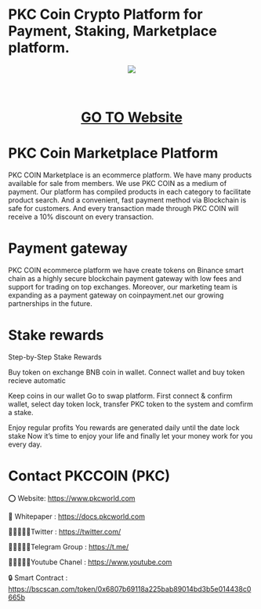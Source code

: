 # PKC Coin Crypto Platform for Payment, Staking, Marketplace platform.

<div align="center"><img src="https://pkcworld.com/index/wp-content/uploads/2018/10/500x500.jpg)" /><br />
</div>
<div align="center">
  <h1><br />
    <a href="https://www.pkcworld.com/" target="_blank">GO TO Website<br />
    </a></h1>
</div>


# PKC Coin Marketplace Platform

PKC COIN Marketplace is an ecommerce platform. We have many products available for sale from members. We use PKC COIN as a medium of payment. Our platform has compiled products in each category to facilitate product search. And a convenient, fast payment method via Blockchain is safe for customers. And every transaction made through PKC COIN will receive a 10% discount on every transaction.

# Payment gateway
PKC COIN ecommerce platform we have create tokens on Binance smart chain as a highly secure blockchain payment gateway with low fees and support for trading on top exchanges. Moreover, our marketing team is expanding as a payment gateway on coinpayment.net our growing partnerships in the future.

# Stake rewards
Step-by-Step Stake Rewards

Buy token on exchange BNB coin in wallet. Connect wallet and buy token recieve automatic

Keep coins in our wallet Go to swap platform. First connect & confirm wallet, select day token lock, transfer PKC token to the system and comfirm a stake.

Enjoy regular profits You rewards are generated daily until the date lock stake Now it’s time to enjoy your life and finally let your money work for you every day.

# Contact PKCCOIN (PKC)

⭕ Website: https://www.pkcworld.com

📄 Whitepaper : https://docs.pkcworld.com

👨🏿‍🤝‍👨🏿Twitter : https://twitter.com/

👨🏿‍🤝‍👨🏿Telegram Group : https://t.me/

👨🏿‍🤝‍👨🏿Youtube Chanel : https://www.youtube.com

🔒 Smart Contract : https://bscscan.com/token/0x6807b69118a225bab89014bd3b5e014438c0665b
